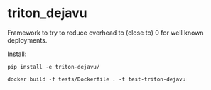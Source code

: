 triton_dejavu
=================
Framework to try to reduce overhead to (close to) 0 for well known deployments.

Install:
```
pip install -e triton-dejavu/
```

```
docker build -f tests/Dockerfile . -t test-triton-dejavu
```
